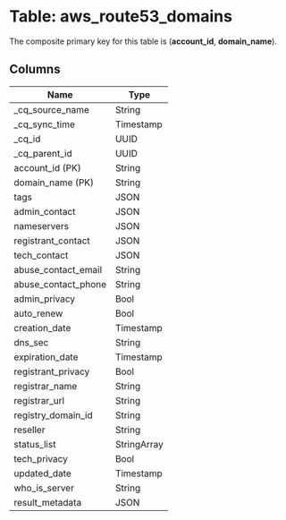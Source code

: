 # Table: aws_route53_domains



The composite primary key for this table is (**account_id**, **domain_name**).


## Columns
| Name          | Type          |
| ------------- | ------------- |
|_cq_source_name|String|
|_cq_sync_time|Timestamp|
|_cq_id|UUID|
|_cq_parent_id|UUID|
|account_id (PK)|String|
|domain_name (PK)|String|
|tags|JSON|
|admin_contact|JSON|
|nameservers|JSON|
|registrant_contact|JSON|
|tech_contact|JSON|
|abuse_contact_email|String|
|abuse_contact_phone|String|
|admin_privacy|Bool|
|auto_renew|Bool|
|creation_date|Timestamp|
|dns_sec|String|
|expiration_date|Timestamp|
|registrant_privacy|Bool|
|registrar_name|String|
|registrar_url|String|
|registry_domain_id|String|
|reseller|String|
|status_list|StringArray|
|tech_privacy|Bool|
|updated_date|Timestamp|
|who_is_server|String|
|result_metadata|JSON|